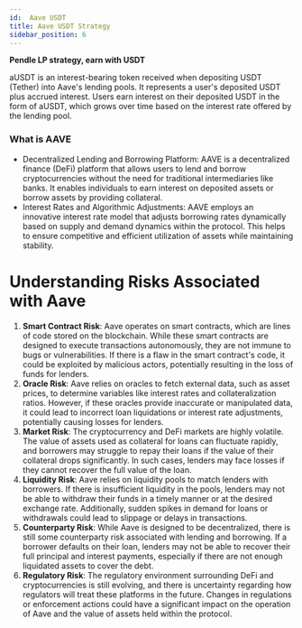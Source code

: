```yaml
---
id:  Aave USDT
title: Aave USDT Strategy
sidebar_position: 6
---
```

**Pendle LP strategy, earn with USDT**

aUSDT is an interest-bearing token received when depositing USDT (Tether) into Aave's lending pools. It represents a user's deposited USDT plus accrued interest. Users earn interest on their deposited USDT in the form of aUSDT, which grows over time based on the interest rate offered by the lending pool.

### What is AAVE[](https://docs-test.nimbora.io/docs/concepts/earn/pendle_lp_integration/aave_usdt#what-is-aave)

- Decentralized Lending and Borrowing Platform: AAVE is a decentralized finance (DeFi) platform that allows users to lend and borrow cryptocurrencies without the need for traditional intermediaries like banks. It enables individuals to earn interest on deposited assets or borrow assets by providing collateral.
- Interest Rates and Algorithmic Adjustments: AAVE employs an innovative interest rate model that adjusts borrowing rates dynamically based on supply and demand dynamics within the protocol. This helps to ensure competitive and efficient utilization of assets while maintaining stability.

# Understanding Risks Associated with Aave

1. **Smart Contract Risk**: Aave operates on smart contracts, which are lines of code stored on the blockchain. While these smart contracts are designed to execute transactions autonomously, they are not immune to bugs or vulnerabilities. If there is a flaw in the smart contract's code, it could be exploited by malicious actors, potentially resulting in the loss of funds for lenders.
2. **Oracle Risk**: Aave relies on oracles to fetch external data, such as asset prices, to determine variables like interest rates and collateralization ratios. However, if these oracles provide inaccurate or manipulated data, it could lead to incorrect loan liquidations or interest rate adjustments, potentially causing losses for lenders.
3. **Market Risk**: The cryptocurrency and DeFi markets are highly volatile. The value of assets used as collateral for loans can fluctuate rapidly, and borrowers may struggle to repay their loans if the value of their collateral drops significantly. In such cases, lenders may face losses if they cannot recover the full value of the loan.
4. **Liquidity Risk**: Aave relies on liquidity pools to match lenders with borrowers. If there is insufficient liquidity in the pools, lenders may not be able to withdraw their funds in a timely manner or at the desired exchange rate. Additionally, sudden spikes in demand for loans or withdrawals could lead to slippage or delays in transactions.
5. **Counterparty Risk**: While Aave is designed to be decentralized, there is still some counterparty risk associated with lending and borrowing. If a borrower defaults on their loan, lenders may not be able to recover their full principal and interest payments, especially if there are not enough liquidated assets to cover the debt.
6. **Regulatory Risk**: The regulatory environment surrounding DeFi and cryptocurrencies is still evolving, and there is uncertainty regarding how regulators will treat these platforms in the future. Changes in regulations or enforcement actions could have a significant impact on the operation of Aave and the value of assets held within the protocol.